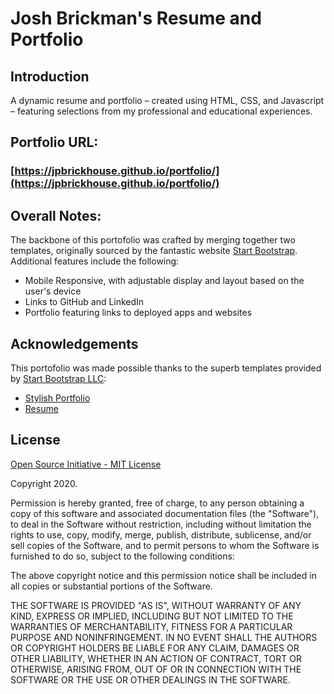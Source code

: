 # Josh Brickman's Resume and Portfolio

## Introduction
A dynamic resume and portfolio – created using HTML, CSS, and Javascript – featuring selections from my professional and educational experiences.

## Portfolio URL:
### [https://jpbrickhouse.github.io/portfolio/](https://jpbrickhouse.github.io/portfolio/)

## Overall Notes:
The backbone of this portofolio was crafted by merging together two templates, originally sourced by the fantastic website [Start Bootstrap](https://startbootstrap.com/). Additional features include the following:
- Mobile Responsive, with adjustable display and layout based on the user's device
- Links to GitHub and LinkedIn
- Portfolio featuring links to deployed apps and websites

## Acknowledgements
This portofolio was made possible thanks to the superb templates provided by [Start Bootstrap LLC](https://startbootstrap.com/):
- [Stylish Portfolio](https://startbootstrap.com/themes/stylish-portfolio/)
- [Resume](https://startbootstrap.com/themes/resume/)

## License
[Open Source Initiative - MIT License](https://opensource.org/licenses/MIT)

Copyright 2020.

Permission is hereby granted, free of charge, to any person obtaining a copy of this software and associated documentation files (the "Software"), to deal in the Software without restriction, including without limitation the rights to use, copy, modify, merge, publish, distribute, sublicense, and/or sell copies of the Software, and to permit persons to whom the Software is furnished to do so, subject to the following conditions:

The above copyright notice and this permission notice shall be included in all copies or substantial portions of the Software.

THE SOFTWARE IS PROVIDED "AS IS", WITHOUT WARRANTY OF ANY KIND, EXPRESS OR IMPLIED, INCLUDING BUT NOT LIMITED TO THE WARRANTIES OF MERCHANTABILITY, FITNESS FOR A PARTICULAR PURPOSE AND NONINFRINGEMENT. IN NO EVENT SHALL THE AUTHORS OR COPYRIGHT HOLDERS BE LIABLE FOR ANY CLAIM, DAMAGES OR OTHER LIABILITY, WHETHER IN AN ACTION OF CONTRACT, TORT OR OTHERWISE, ARISING FROM, OUT OF OR IN CONNECTION WITH THE SOFTWARE OR THE USE OR OTHER DEALINGS IN THE SOFTWARE.
